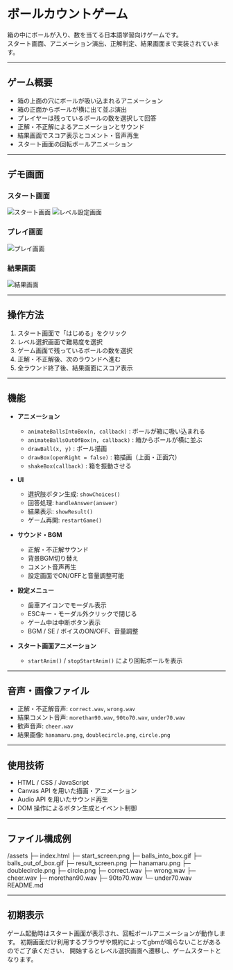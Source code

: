 # ボールカウントゲーム

箱の中にボールが入り、数を当てる日本語学習向けゲームです。  
スタート画面、アニメーション演出、正解判定、結果画面まで実装されています。

---

## ゲーム概要

- 箱の上面の穴にボールが吸い込まれるアニメーション
- 箱の正面からボールが横に出て並ぶ演出
- プレイヤーは残っているボールの数を選択して回答
- 正解・不正解によるアニメーションとサウンド
- 結果画面でスコア表示とコメント・音声再生
- スタート画面の回転ボールアニメーション

---

## デモ画面

### スタート画面
![スタート画面](start_screen.png)
![レベル設定画面](level_setting.png)

### プレイ画面
![プレイ画面](play_screen.gif)

### 結果画面
![結果画面](result_screen.png)

---

## 操作方法

1. スタート画面で「はじめる」をクリック
2. レベル選択画面で難易度を選択
3. ゲーム画面で残っているボールの数を選択
4. 正解・不正解後、次のラウンドへ進む
5. 全ラウンド終了後、結果画面にスコア表示

---

## 機能

- **アニメーション**
  - `animateBallsIntoBox(n, callback)` : ボールが箱に吸い込まれる
  - `animateBallsOutOfBox(n, callback)` : 箱からボールが横に並ぶ
  - `drawBall(x, y)` : ボール描画
  - `drawBox(openRight = false)` : 箱描画（上面・正面穴）
  - `shakeBox(callback)` : 箱を振動させる

- **UI**
  - 選択肢ボタン生成: `showChoices()`
  - 回答処理: `handleAnswer(answer)`
  - 結果表示: `showResult()`
  - ゲーム再開: `restartGame()`

- **サウンド・BGM**
  - 正解・不正解サウンド
  - 背景BGM切り替え
  - コメント音声再生
  - 設定画面でON/OFFと音量調整可能

- **設定メニュー**
  - 歯車アイコンでモーダル表示
  - ESCキー・モーダル外クリックで閉じる
  - ゲーム中は中断ボタン表示
  - BGM / SE / ボイスのON/OFF、音量調整

- **スタート画面アニメーション**
  - `startAnim()` / `stopStartAnim()` により回転ボールを表示

---

## 音声・画像ファイル

- 正解・不正解音声: `correct.wav`, `wrong.wav`
- 結果コメント音声: `morethan90.wav`, `90to70.wav`, `under70.wav`
- 歓声音声: `cheer.wav`
- 結果画像: `hanamaru.png`, `doublecircle.png`, `circle.png`

---

## 使用技術

- HTML / CSS / JavaScript
- Canvas API を用いた描画・アニメーション
- Audio API を用いたサウンド再生
- DOM 操作によるボタン生成とイベント制御

---

## ファイル構成例

/assets
├─ index.html
├─ start_screen.png
├─ balls_into_box.gif
├─ balls_out_of_box.gif
├─ result_screen.png
├─ hanamaru.png
├─ doublecircle.png
├─ circle.png
├─ correct.wav
├─ wrong.wav
├─ cheer.wav
├─ morethan90.wav
├─ 90to70.wav
└─ under70.wav
README.md


---

## 初期表示

ゲーム起動時はスタート画面が表示され、回転ボールアニメーションが動作します。 
初期画面だけ利用するブラウザや規約によってgbmが鳴らないことがあるのでご了承ください．
開始するとレベル選択画面へ遷移し、ゲームスタートとなります。

